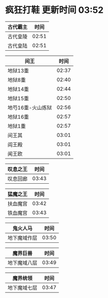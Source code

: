 # 疯狂打鞋 更新时间 03:52

| 古代霸主   | 时间    |
|--------|-------|
| 古代皇陵 | 02:51 |
| 古代皇陆 | 02:51 |

| 间王   | 时间    |
|--------|-------|
| 地狱13重 | 02:37 |
| 地狱8重 | 02:40 |
| 地狱14重 | 02:44 |
| 地狱15重 | 02:50 |
| 地芍16重-火山炼狱 | 02:56 |
| 地狱16重 | 02:57 |
| 地狱1重 | 02:57 |
| 间王其 | 03:01 |
| 阎王殿 | 03:01 |
| 闻王欧 | 03:01 |

| 叹息之王   | 时间    |
|--------|-------|
| 叹息回廊 | 03:43 |

| 猛魔之王   | 时间    |
|--------|-------|
| 扶血魔宫 | 03:42 |
| 铁血魔宫 | 03:43 |

| 鬼火人马   | 时间    |
|--------|-------|
| 地下魔域作层 | 03:50 |

| 魔界巨兽   | 时间    |
|--------|-------|
| 地下魔域八层 | 03:49 |

| 魔界统领   | 时间    |
|--------|-------|
| 地下魔域七层 | 03:47 |